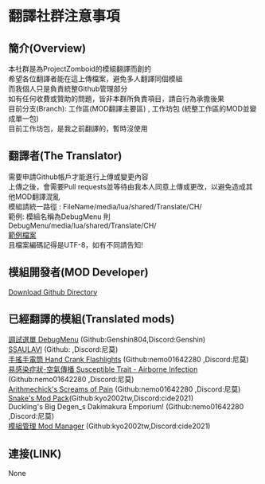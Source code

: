 #  翻譯社群注意事項
## 簡介(Overview)
本社群是為ProjectZomboid的模組翻譯而創的  
希望各位翻譯者能在這上傳檔案，避免多人翻譯同個模組  
而我個人只是負責統整Github管理部分  
如有任何收費或贊助的問題，皆非本群所負責項目，請自行為承擔後果    
目前分支(Branch): 工作區(MOD翻譯主要區) , 工作坊包 (統整工作區的MOD並變成單一包)  
目前工作坊包，是我之前翻譯的，暫時沒使用
## 翻譯者(The Translator)
需要申請Github帳戶才能進行上傳或變更內容  
上傳之後，會需要Pull requests並等待由我本人同意上傳或更改，以避免造成其他MOD翻譯混亂  
模組請統一路徑 :
FileName/media/lua/shared/Translate/CH/  
範例: 模組名稱為DebugMenu 則 DebugMenu/media/lua/shared/Translate/CH/  
[範例檔案](https://github.com/vs863129/PZModTraditional/tree/%E7%AF%84%E4%BE%8B%E6%AA%94)  
且檔案編碼記得是UTF-8，如有不同請告知!  
## 模組開發者(MOD Developer)  
[Download Github Directory](https://download-directory.github.io/)
## 已經翻譯的模組(Translated mods)
[調試選單 DebugMenu](https://steamcommunity.com/sharedfiles/filedetails/?id=2737787862&searchtext=DebugMenu) (Github:Genshin804,Discord:Genshin)  
[SSAULAVI](https://steamcommunity.com/sharedfiles/filedetails/?id=2887274097&searchtext=SSAULAVI) (Github: ,Discord:尼莫)  
[手搖手電筒 Hand Crank Flashlights](https://steamcommunity.com/sharedfiles/filedetails/?id=2897115343&searchtext=Hand+Crank+Flashlights) (Github:nemo01642280 ,Discord:尼莫)  
[易感染症狀-空氣傳播 Susceptible Trait - Airborne Infection](https://steamcommunity.com/sharedfiles/filedetails/?id=2795677303&searchtext=Susceptible+Trait+-+Airborne+Infection) (Github:nemo01642280 ,Discord:尼莫)  
[Arithmechick's Screams of Pain](https://steamcommunity.com/sharedfiles/filedetails/?id=2902192016&searchtext=Arithmechick%27s+Screams+of+Pain) (Github:nemo01642280 ,Discord:尼莫)  
[Snake's Mod Pack](https://steamcommunity.com/sharedfiles/filedetails/?id=2719327441&searchtext=Snake)(Github:kyo2002tw,Discord:cide2021)  
Duckling's Big Degen_s Dakimakura Emporium! (Github:nemo01642280 ,Discord:尼莫)  
[模組管理 Mod Manager](https://steamcommunity.com/sharedfiles/filedetails/?id=2694448564) (Github:kyo2002tw,Discord:cide2021)  
## 連接(LINK)
None

